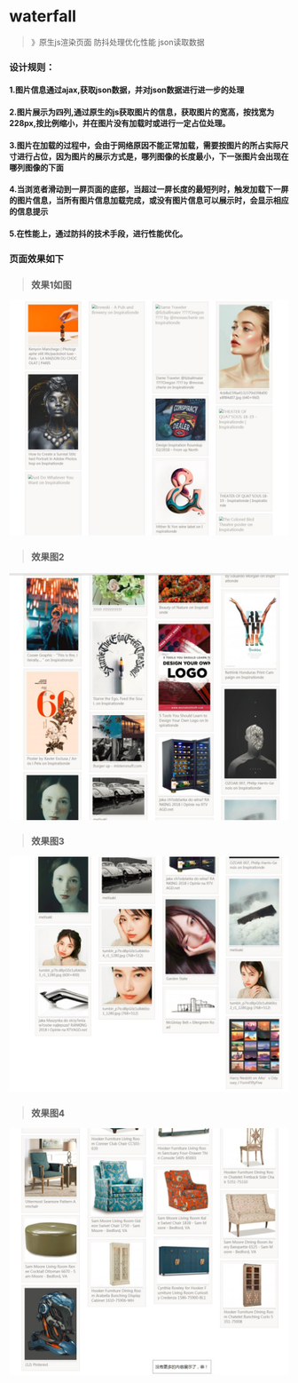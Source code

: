 # waterfall
> 》原生js渲染页面 防抖处理优化性能 json读取数据 
### 设计规则：
#### 1.图片信息通过ajax,获取json数据，并对json数据进行进一步的处理
#### 2.图片展示为四列,通过原生的js获取图片的信息，获取图片的宽高，按找宽为228px,按比例缩小，并在图片没有加载时或进行一定占位处理。
#### 3.图片在加载的过程中，会由于网络原因不能正常加载，需要按图片的所占实际尺寸进行占位，因为图片的展示方式是，哪列图像的长度最小，下一张图片会出现在哪列图像的下面
#### 4.当浏览者滑动到一屏页面的底部，当超过一屏长度的最短列时，触发加载下一屏的图片信息，当所有图片信息加载完成，或没有图片信息可以展示时，会显示相应的信息提示
#### 5.在性能上，通过防抖的技术手段，进行性能优化。
### 页面效果如下
>### 效果1如图
![效果图](https://github.com/widewaystudio/waterfall/blob/master/src/images/1.jpg)
>### 效果图2
![效果图](https://github.com/widewaystudio/waterfall/blob/master/src/images/2.jpg)
>### 效果图3
![效果图](https://github.com/widewaystudio/waterfall/blob/master/src/images/3.jpg)
>### 效果图4
![效果4](https://github.com/widewaystudio/waterfall/blob/master/src/images/4.jpg)
